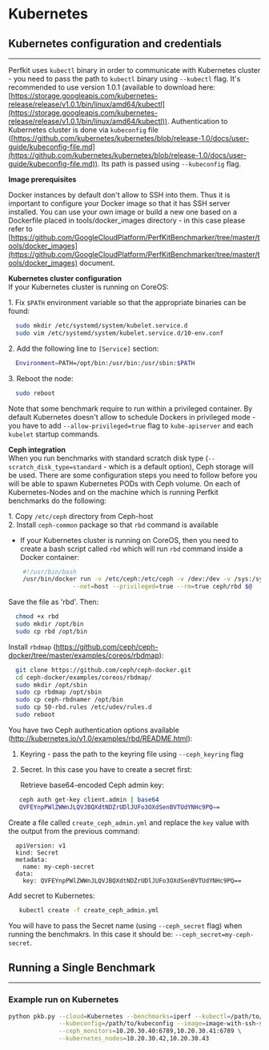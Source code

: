 # Kubernetes

## Kubernetes configuration and credentials
---
Perfkit uses `kubectl` binary in order to communicate with Kubernetes cluster - you need to pass the path to `kubectl` binary using `--kubectl` flag. It's recommended to use version 1.0.1 (available to download here: [https://storage.googleapis.com/kubernetes-release/release/v1.0.1/bin/linux/amd64/kubectl](https://storage.googleapis.com/kubernetes-release/release/v1.0.1/bin/linux/amd64/kubectl)).
Authentication to Kubernetes cluster is done via `kubeconfig` file ([https://github.com/kubernetes/kubernetes/blob/release-1.0/docs/user-guide/kubeconfig-file.md](https://github.com/kubernetes/kubernetes/blob/release-1.0/docs/user-guide/kubeconfig-file.md)). Its path is passed using `--kubeconfig` flag.

**Image prerequisites**  

Docker instances by default don't allow to SSH into them. Thus it is important to configure your Docker image so that it has SSH server installed. You can use your own image or build a new one based on a Dockerfile placed in tools/docker_images directory - in this case please refer to [https://github.com/GoogleCloudPlatform/PerfKitBenchmarker/tree/master/tools/docker_images](https://github.com/GoogleCloudPlatform/PerfKitBenchmarker/tree/master/tools/docker_images) document.

**Kubernetes cluster configuration**  
If your Kubernetes cluster is running on CoreOS:

1\. Fix `$PATH` environment variable so that the appropriate binaries can be found:
```bash
  sudo mkdir /etc/systemd/system/kubelet.service.d
  sudo vim /etc/systemd/system/kubelet.service.d/10-env.conf
```
2\. Add the following line to `[Service]` section:
```bash
  Environment=PATH=/opt/bin:/usr/bin:/usr/sbin:$PATH
```
3\. Reboot the node:
```bash
  sudo reboot
```

Note that some benchmark require to run within a privileged container. By default Kubernetes doesn't allow to schedule Dockers in privileged mode - you have to add `--allow-privileged=true` flag to `kube-apiserver` and each `kubelet` startup commands.

**Ceph integration**  
When you run benchmarks with standard scratch disk type (`--scratch_disk_type=standard` - which is a default option), Ceph storage will be used. There are some configuration steps you need to follow before you will be able to spawn Kubernetes PODs with Ceph volume. On each of Kubernetes-Nodes and on the machine which is running Perfkit benchmarks do the following:

1\. Copy `/etc/ceph` directory from Ceph-host  
2\. Install `ceph-common` package so that `rbd` command is available

* If your Kubernetes cluster is running on CoreOS, then you need to create a bash script called `rbd` which will run `rbd` command inside a Docker container:

```bash
    #!/usr/bin/bash
    /usr/bin/docker run -v /etc/ceph:/etc/ceph -v /dev:/dev -v /sys:/sys \
                  --net=host --privileged=true --rm=true ceph/rbd $@
```

Save the file as 'rbd'. Then:
```bash
  chmod +x rbd
  sudo mkdir /opt/bin
  sudo cp rbd /opt/bin
```

Install `rbdmap` (https://github.com/ceph/ceph-docker/tree/master/examples/coreos/rbdmap):
```bash
  git clone https://github.com/ceph/ceph-docker.git
  cd ceph-docker/examples/coreos/rbdmap/
  sudo mkdir /opt/sbin
  sudo cp rbdmap /opt/sbin
  sudo cp ceph-rbdnamer /opt/bin
  sudo cp 50-rbd.rules /etc/udev/rules.d
  sudo reboot
```



You have two Ceph authentication options available (http://kubernetes.io/v1.0/examples/rbd/README.html):

1. Keyring - pass the path to the keyring file using `--ceph_keyring` flag
2. Secret. In this case you have to create a secret first:

   Retrieve base64-encoded Ceph admin key:
```bash
   ceph auth get-key client.admin | base64
   QVFEYnpPWlZWWnJLQVJBQXdtNDZrUDlJUFo3OXdSenBVTUdYNHc9PQ==  
```

Create a file called `create_ceph_admin.yml` and replace the `key` value with the output from the previous command:

```{yaml}
  apiVersion: v1
  kind: Secret
  metadata:
    name: my-ceph-secret
  data:
    key: QVFEYnpPWlZWWnJLQVJBQXdtNDZrUDlJUFo3OXdSenBVTUdYNHc9PQ==
```

Add secret to Kubernetes:  
```bash
   kubectl create -f create_ceph_admin.yml
```
   You will have to pass the Secret name (using `--ceph_secret` flag) when running the benchmakrs. In this case it should be: `--ceph_secret=my-ceph-secret`.

## Running a Single Benchmark
---
### Example run on Kubernetes
```bash
python pkb.py --cloud=Kubernetes --benchmarks=iperf --kubectl=/path/to/kubectl \
              --kubeconfig=/path/to/kubeconfig --image=image-with-ssh-server \
              --ceph_monitors=10.20.30.40:6789,10.20.30.41:6789 \
              --kubernetes_nodes=10.20.30.42,10.20.30.43
```
